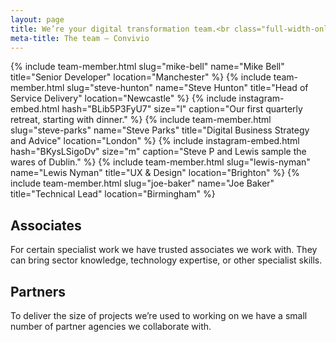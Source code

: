 ```yaml
---
layout: page
title: We’re your digital transformation team.<br class="full-width-only" /> Ready to support you.
meta-title: The team – Convivio
---
```


<div class="team-grid">
  {% include team-member.html slug="mike-bell" name="Mike Bell" title="Senior Developer" location="Manchester" %}
  {% include team-member.html slug="steve-hunton" name="Steve Hunton" title="Head of Service Delivery" location="Newcastle" %}
  {% include instagram-embed.html hash="BLib5P3FyU7" size="l" caption="Our first quarterly retreat, starting with dinner." %}
  {% include team-member.html slug="steve-parks" name="Steve Parks" title="Digital Business Strategy and Advice" location="London" %}
  {% include instagram-embed.html hash="BKysLSigoDv" size="m" caption="Steve P and Lewis sample the wares of Dublin." %}
  {% include team-member.html slug="lewis-nyman" name="Lewis Nyman" title="UX & Design" location="Brighton" %}
  {% include team-member.html slug="joe-baker" name="Joe Baker" title="Technical Lead" location="Birmingham" %}
</div>

<h2 class="sub-heading">Associates</h2>

For certain specialist work we have trusted associates we work with. They can bring sector knowledge, technology expertise, or other specialist skills.

<h2 class="sub-heading">Partners</h2>

To deliver the size of projects we’re used to working on we have a small number of partner agencies we collaborate with.
